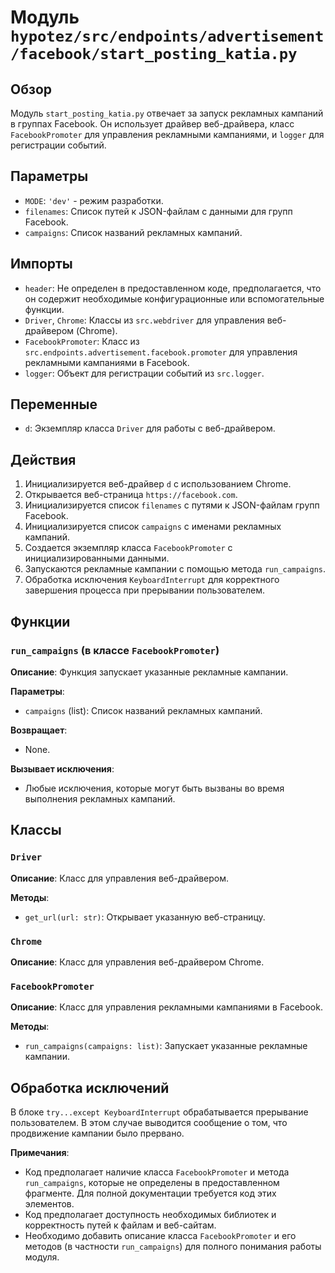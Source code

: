 # Модуль `hypotez/src/endpoints/advertisement/facebook/start_posting_katia.py`

## Обзор

Модуль `start_posting_katia.py` отвечает за запуск рекламных кампаний в группах Facebook. Он использует драйвер веб-драйвера, класс `FacebookPromoter` для управления рекламными кампаниями, и `logger` для регистрации событий.

##  Параметры

* `MODE`:  `'dev'` - режим разработки.
* `filenames`: Список путей к JSON-файлам с данными для групп Facebook.
* `campaigns`: Список названий рекламных кампаний.

## Импорты

* `header`: Не определен в предоставленном коде, предполагается, что он содержит необходимые конфигурационные или вспомогательные функции.
* `Driver`, `Chrome`: Классы из `src.webdriver` для управления веб-драйвером (Chrome).
* `FacebookPromoter`: Класс из `src.endpoints.advertisement.facebook.promoter` для управления рекламными кампаниями в Facebook.
* `logger`: Объект для регистрации событий из `src.logger`.

## Переменные

* `d`: Экземпляр класса `Driver` для работы с веб-драйвером.

## Действия

1. Инициализируется веб-драйвер `d` с использованием Chrome.
2. Открывается веб-страница `https://facebook.com`.
3. Инициализируется список `filenames` с путями к JSON-файлам групп Facebook.
4. Инициализируется список `campaigns` с именами рекламных кампаний.
5. Создается экземпляр класса `FacebookPromoter` с инициализированными данными.
6. Запускаются рекламные кампании с помощью метода `run_campaigns`.
7. Обработка исключения `KeyboardInterrupt` для корректного завершения процесса при прерывании пользователем.


## Функции

### `run_campaigns` (в классе `FacebookPromoter`)

**Описание**: Функция запускает указанные рекламные кампании.

**Параметры**:
* `campaigns` (list): Список названий рекламных кампаний.


**Возвращает**:
* None.


**Вызывает исключения**:
* Любые исключения, которые могут быть вызваны во время выполнения рекламных кампаний.


## Классы

### `Driver`

**Описание**: Класс для управления веб-драйвером.

**Методы**:
* `get_url(url: str)`: Открывает указанную веб-страницу.


### `Chrome`

**Описание**: Класс для управления веб-драйвером Chrome.


### `FacebookPromoter`

**Описание**: Класс для управления рекламными кампаниями в Facebook.

**Методы**:
* `run_campaigns(campaigns: list)`: Запускает указанные рекламные кампании.


## Обработка исключений

В блоке `try...except KeyboardInterrupt` обрабатывается прерывание пользователем. В этом случае выводится сообщение о том, что продвижение кампании было прервано.


**Примечания**:

* Код предполагает наличие класса `FacebookPromoter` и метода `run_campaigns`, которые не определены в предоставленном фрагменте.  Для полной документации требуется код этих элементов.
*  Код предполагает доступность необходимых библиотек и корректность путей к файлам и веб-сайтам.
* Необходимо добавить описание класса `FacebookPromoter` и его методов (в частности `run_campaigns`) для полного понимания работы модуля.